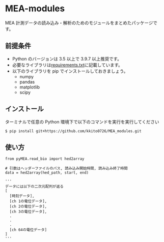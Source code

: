 # MEA-modules

MEA 計測データの読み込み・解析のためのモジュールをまとめたパッケージです。

## 前提条件

- Python のバージョンは 3.5 以上で 3.9.7 以上推奨です。
- 必要なライブラリは[requirements.txt](https://github.com/kkito0726/MEA_modules/blob/main/requirements.txt)に記載しています。
- 以下のライブラリを pip でインストールしておきましょう。
  - numpy
  - pandas
  - matplotlib
  - scipy

## インストール

ターミナルで任意の Python 環境下で以下のコマンドを実行を実行してください

```
$ pip install git+https://github.com/kkito0726/MEA_modules.git
```

## 使い方

```python:MEA計測データの読み込み
from pyMEA.read_bio import hed2array

# 引数はヘッダーファイルのパス, 読み込み開始時間, 読み込み終了時間
data = hed2array(hed_path, start, end)

'''
データには以下の二次元配列が返る
[
  [時刻データ],
  [ch 1の電位データ],
  [ch 2の電位データ],
  [ch 3の電位データ],
  .
  .
  .
  [ch 64の電位データ]
]
'''
```
